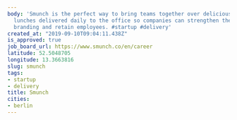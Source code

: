 ```yaml
---
body: 'Smunch is the perfect way to bring teams together over delicious food. We offer
  lunches delivered daily to the office so companies can strengthen their employer
  branding and retain employees. #startup #delivery'
created_at: "2019-09-10T09:04:11.438Z"
is_approved: true
job_board_url: https://www.smunch.co/en/career
latitude: 52.5048705
longitude: 13.3663816
slug: smunch
tags:
- startup
- delivery
title: Smunch
cities:
- berlin
---
```

